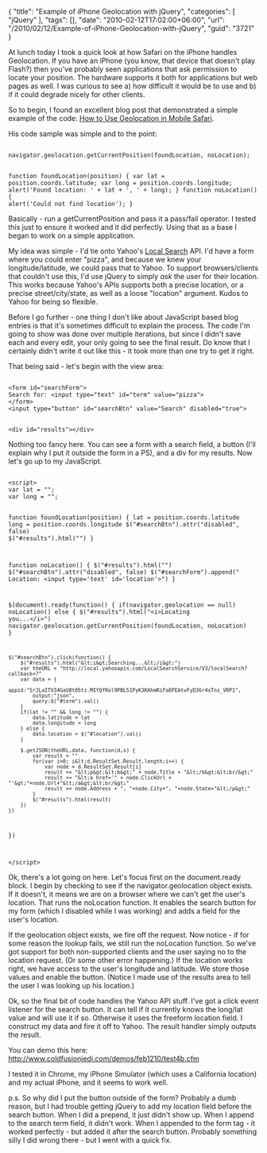 {
	"title": "Example of iPhone Geolocation with jQuery",
	"categories": [
		"jQuery"
	],
	"tags": [],
	"date": "2010-02-12T17:02:00+06:00",
	"url": "/2010/02/12/Example-of-iPhone-Geolocation-with-jQuery",
	"guid": "3721"
}

At lunch today I took a quick look at how Safari on the iPhone handles Geolocation. If you have an iPhone (you know, that device that doesn't play Flash?) then you've probably seen applications that ask permission to locate your position. The hardware supports it both for applications but web pages as well. I was curious to see a) how difficult it would be to use and b) if it could degrade nicely for other clients.
<!--more-->
So to begin, I found an excellent blog post that demonstrated a simple example of the code: <a href="http://mapscripting.com/how-to-use-geolocation-in-mobile-safari">How to Use Geolocation in Mobile Safari</a>. 
<p>
His code sample was simple and to the point:
<p>
<code>
navigator.geolocation.getCurrentPosition(foundLocation, noLocation);

function foundLocation(position)
{
  var lat = position.coords.latitude;
  var long = position.coords.longitude;
  alert('Found location: ' + lat + ', ' + long);
}
function noLocation()
{
  alert('Could not find location');
}
</code>
<p>
Basically - run a getCurrentPosition and pass it a pass/fail operator. I tested this just to ensure it worked and it did perfectly. Using that as a base I began to work on a simple application.
<p>
My idea was simple - I'd tie onto Yahoo's <a href="http://developer.yahoo.com/local/">Local Search</a> API. I'd have a form where you could enter "pizza", and because we knew your longitude/latitude, we could pass that to Yahoo. To support browsers/clients that couldn't use this, I'd use jQuery to simply <i>ask</i> the user for their location. This works because Yahoo's APIs supports both a precise location, or a precise street/city/state, as well as a loose "location" argument. Kudos to Yahoo for being so flexible. 
<p>
Before I go further - one thing I don't like about JavaScript based blog entries is that it's sometimes difficult to explain the process. The code I'm going to show was done over multiple iterations, but since I didn't save each and every edit, your only going to see the final result. Do know that I certainly didn't write it out like this - it took more than one try to get it right. 
<p>
That being said - let's begin with the view area:
<p>
<code>
&lt;form id="searchForm"&gt;
Search for: &lt;input type="text" id="term" value="pizza"&gt;
&lt;/form&gt;
&lt;input type="button" id="searchBtn" value="Search" disabled="true"&gt;

&lt;div id="results"&gt;&lt;/div&gt;
</code>
<p>
Nothing too fancy here. You can see a form with a search field, a button (I'll explain why I put it outside the form in a PS), and a div for my results. Now let's go up to my JavaScript. 
<p>
<code>
&lt;script&gt;
var lat = "";
var long = "";

function foundLocation(position) {
	lat = position.coords.latitude
	long = position.coords.longitude
	$("#searchBtn").attr("disabled", false)	
	$("#results").html("")
}

function noLocation() {
	$("#results").html("")
	$("#searchBtn").attr("disabled", false)
	$("#searchForm").append(" Location: &lt;input type='text' id='location'&gt;")
}

$(document).ready(function() {
	if(navigator.geolocation == null) noLocation()
	else {
		$("#results").html("&lt;i&gt;Locating you...&lt;/i&gt;")
		navigator.geolocation.getCurrentPosition(foundLocation, noLocation) 
	}

	$("#searchBtn").click(function() {
		$("#results").html("&lt;i&gt;Searching...&lt;/i&gt;")
		var theURL = "http://local.yahooapis.com/LocalSearchService/V3/localSearch?callback=?"
		var data = {
			appid:"5rJLaITV34GaU8t05tz.MIYQfRol9PBL51PyK3KAhmRiFa0FEAtvFyD36r4xTns_VRP1",
			output:"json",
			query:$("#term").val()
		}
		if(lat != "" && long != "") {
			data.latitude = lat
			data.longitude = long
		} else {
			data.location = $("#location").val()
		}

		$.getJSON(theURL,data, function(d,s) {
			var result = ""
			for(var i=0; i&lt;d.ResultSet.Result.length;i++) {
				var node = d.ResultSet.Result[i]
				result += "&lt;p&gt;&lt;b&gt;" + node.Title + "&lt;/b&gt;&lt;br/&gt;"
				result += "&lt;a href='" + node.ClickUrl + "'&gt;"+node.Url+"&lt;/a&gt;&lt;br/&gt;"
				result += node.Address + ", "+node.City+", "+node.State+"&lt;/p&gt;"
			}
			$("#results").html(result)
		})
	})
})

&lt;/script&gt;
</code>
<p>
Ok, there's a lot going on here. Let's focus first on the document.ready block. I begin by checking to see if the navigator.geolocation object exists. If it doesn't, it means we are on a browser where we can't get the user's location. That runs the noLocation function. It enables the search button for my form (which I disabled while I was working) and adds a field for the user's location. 
<p>
If the geolocation object exists, we fire off the request. Now notice - if for some reason the lookup fails, we still run the noLocation function. So we've got support for both non-supported clients and the user saying no to the location request. (Or some other error happening.) If the location works right, we have access to the user's longitude and latitude. We store those values and enable the button. (Notice I made use of the results area to tell the user I was looking up his location.) 
<p>
Ok, so the final bit of code handles the Yahoo API stuff. I've got a click event listener for the search button. It can tell if it currently knows the long/lat value and will use it if so. Otherwise it uses the freeform location field. I construct my data and fire it off to Yahoo. The result handler simply outputs the result. 
<p>
You can demo this here: <a href="http://www.raymondcamden.com/demos/feb1210/test4b.cfm">http://www.coldfusionjedi.com/demos/feb1210/test4b.cfm</a>
<p>
I tested it in Chrome, my iPhone Simulator (which uses a California location) and my actual iPhone, and it seems to work well.
<p>
p.s. So why did I put the button outside of the form? Probably a dumb reason, but I had trouble getting jQuery to add my location field before the search button. When I did a prepend, it just didn't show up. When I append to the search term field, it didn't work. When I appended to the form tag - it worked perfectly - but added it after the search button. Probably something silly I did wrong there - but I went with a quick fix.